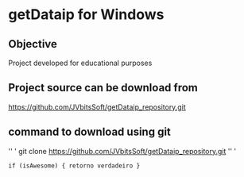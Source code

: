 getDataip for Windows
========================

Objective
------------------------
Project developed for educational purposes

Project source can be download from
------------------------
https://github.com/JVbitsSoft/getDataip_repository.git

command to download using git
------------------------
'' '
git clone https://github.com/JVbitsSoft/getDataip_repository.git
'' '

``
if (isAwesome) {
  retorno verdadeiro
}
``
